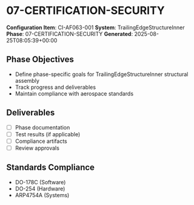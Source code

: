 # 07-CERTIFICATION-SECURITY

**Configuration Item**: CI-AF063-001
**System**: TrailingEdgeStructureInner
**Phase**: 07-CERTIFICATION-SECURITY
**Generated**: 2025-08-25T08:05:39+00:00

## Phase Objectives
- Define phase-specific goals for TrailingEdgeStructureInner structural assembly
- Track progress and deliverables
- Maintain compliance with aerospace standards

## Deliverables
- [ ] Phase documentation
- [ ] Test results (if applicable)
- [ ] Compliance artifacts
- [ ] Review approvals

## Standards Compliance
- DO-178C (Software)
- DO-254 (Hardware)
- ARP4754A (Systems)

